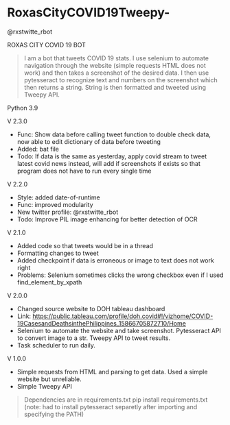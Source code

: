 # RoxasCityCOVID19Tweepy-
@rxstwitte_rbot

ROXAS CITY COVID 19 BOT
> I am a bot that tweets COVID 19 stats. I use selenium to automate navigation through the website (simple requests HTML does not work) and then takes a screenshot of the desired data.
I then use pytesseract to recognize text and numbers on the screenshot which then returns a string. String is then formatted and tweeted using Tweepy API.


Python 3.9

V 2.3.0
- Func: Show data before calling tweet function to double check data, now able to edit dictionary of data before tweeting
- Added: bat file
- Todo: If data is the same as yesterday, apply covid stream to tweet latest covid news instead, will add if screenshots if exists so that program does not have to run every single time

V 2.2.0
- Style: added date-of-runtime
- Func: improved modularity
- New twitter profile: @rxstwitte_rbot
- Todo: Improve PIL image enhancing for better detection of OCR


V 2.1.0
- Added code so that tweets would be in a thread
- Formatting changes to tweet
- Added checkpoint if data is erroneous or image to text does not work right
- Problems: Selenium sometimes clicks the wrong checkbox even if I used find_element_by_xpath


V 2.0.0
- Changed source website to DOH tableau dashboard
- Link: https://public.tableau.com/profile/doh.covid#!/vizhome/COVID-19CasesandDeathsinthePhilippines_15866705872710/Home
- Selenium to automate the website and take screenshot. Pytesseract API to convert image to a str. Tweepy API to tweet results.
- Task scheduler to run daily.


V 1.0.0
- Simple requests from HTML and parsing to get data. Used a simple website but unreliable.
- Simple Tweepy API 



> Dependencies are in requirements.txt
pip install requirements.txt
(note: had to install pytesseract separetly after importing and specifying the PATH)
